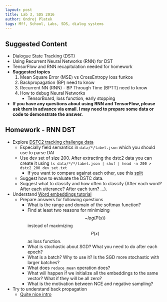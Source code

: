 ```yaml
---
layout: post
title: Lab 3, SDS 2016
author: Ondrej Platek
tags: Mff, School, Labs, SDS, dialog systems 
---
```


## Suggested Content

- Dialogue State Tracking (DST)
- Using Recurrent Neural Networks (RNN) for DST 
- TensorFlow and RNN recapitulation needed for homework
- **Suggested topics**
    1. Mean Square Error (MSE) vs CrossEntropy loss funkce
    2. Backpropagation (BP) need to know
    3. Recurrent NN (RNN) - BP Through Time (BPTT) need to know
    4. How to debug Neural Networks
        - TensorBoard, loss function, early stopping
- **If you have any questions about using RNN and TensorFlow, please ask them in advance via email. I may need to prepare some data or code to demonstrate the answer.**

## Homework - RNN DST 
- Explore [DSTC2 tracking challenge data](http://camdial.org/~mh521/dstc/downloads/dstc2_test.tar.gz)
    - Especially field semantics in `data/*/label.json` which you should use to parse DAI
    - Use dev set of size 200. After extracting the dstc2 data you can create it using `ls data/*/*/label.json | shuf | head -n 200 > dstc2_200_dev_set.txt`
        - If you want to compare against each other, use this [split](https://raw.githubusercontent.com/oplatek/sds-lab/master/dst/dstc2_200_dev_set.txt)
    - Suggest how to evaluate the DSTC data.
    - Suggest what to classify and how often to classify (After each word? After each utterance? After each turn? ...).
- Understand [Word embeddings tutorial](https://www.tensorflow.org/versions/r0.7/tutorials/word2vec/index.html)
    - Prepare answers for following questions
        - What is the range and domain of the softmax function?
        - Find at least two reasons for minimizing $$ -log(P(x)) $$ instead of maximizing $$ P(x) $$ as loss function.
        - What is stochastic about SGD? What you need to do after each epoch?
        - What is a batch? Why to use it? Is the SGD more stochastic with larger batches?
        - What does `reduce_mean` operation does?
        - What will happen if we initialize all the embeddings to the same vector? What if they will be all zero?
        - What is the motivation between NCE and negative sampling?
- Try to understand back propagation
    - [Quite nice intro](http://numericinsight.com/uploads/A_Gentle_Introduction_to_Backpropagation.pdf)
